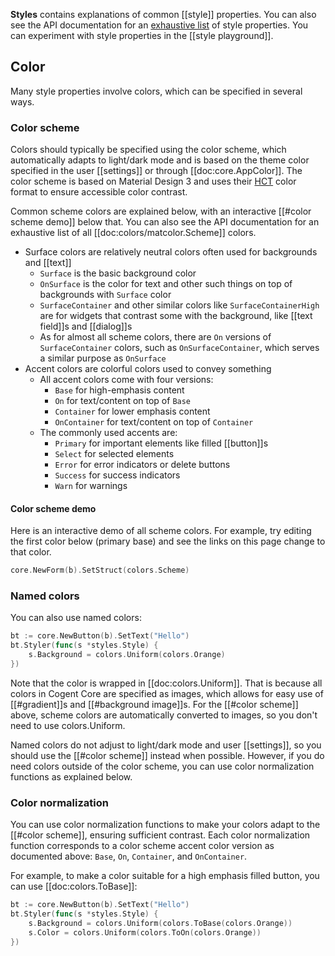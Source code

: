 **Styles** contains explanations of common [[style]] properties. You can also see the API documentation for an [exhaustive list](https://pkg.go.dev/cogentcore.org/core/styles#Style) of style properties. You can experiment with style properties in the [[style playground]].

## Color

Many style properties involve colors, which can be specified in several ways.

### Color scheme

Colors should typically be specified using the color scheme, which automatically adapts to light/dark mode and is based on the theme color specified in the user [[settings]] or through [[doc:core.AppColor]]. The color scheme is based on Material Design 3 and uses their [HCT](https://material.io/blog/science-of-color-design) color format to ensure accessible color contrast.

Common scheme colors are explained below, with an interactive [[#color scheme demo]] below that. You can also see the API documentation for an exhaustive list of all [[doc:colors/matcolor.Scheme]] colors.

* Surface colors are relatively neutral colors often used for backgrounds and [[text]]
    * `Surface` is the basic background color
    * `OnSurface` is the color for text and other such things on top of backgrounds with `Surface` color
    * `SurfaceContainer` and other similar colors like `SurfaceContainerHigh` are for widgets that contrast some with the background, like [[text field]]s and [[dialog]]s
    * As for almost all scheme colors, there are `On` versions of `SurfaceContainer` colors, such as `OnSurfaceContainer`, which serves a similar purpose as `OnSurface`
* Accent colors are colorful colors used to convey something
    * All accent colors come with four versions:
        * `Base` for high-emphasis content
        * `On` for text/content on top of `Base`
        * `Container` for lower emphasis content
        * `OnContainer` for text/content on top of `Container`
    * The commonly used accents are:
        * `Primary` for important elements like filled [[button]]s
        * `Select` for selected elements
        * `Error` for error indicators or delete buttons
        * `Success` for success indicators
        * `Warn` for warnings

#### Color scheme demo

Here is an interactive demo of all scheme colors. For example, try editing the first color below (primary base) and see the links on this page change to that color.

```Go
core.NewForm(b).SetStruct(colors.Scheme)
```

### Named colors

You can also use named colors:

```Go
bt := core.NewButton(b).SetText("Hello")
bt.Styler(func(s *styles.Style) {
    s.Background = colors.Uniform(colors.Orange)
})
```

Note that the color is wrapped in [[doc:colors.Uniform]]. That is because all colors in Cogent Core are specified as images, which allows for easy use of [[#gradient]]s and [[#background image]]s. For the [[#color scheme]] above, scheme colors are automatically converted to images, so you don't need to use colors.Uniform.

Named colors do not adjust to light/dark mode and user [[settings]], so you should use the [[#color scheme]] instead when possible. However, if you do need colors outside of the color scheme, you can use color normalization functions as explained below.

### Color normalization

You can use color normalization functions to make your colors adapt to the [[#color scheme]], ensuring sufficient contrast. Each color normalization function corresponds to a color scheme accent color version as documented above: `Base`, `On`, `Container`, and `OnContainer`.

For example, to make a color suitable for a high emphasis filled button, you can use [[doc:colors.ToBase]]:

```Go
bt := core.NewButton(b).SetText("Hello")
bt.Styler(func(s *styles.Style) {
    s.Background = colors.Uniform(colors.ToBase(colors.Orange))
    s.Color = colors.Uniform(colors.ToOn(colors.Orange))
})
```
